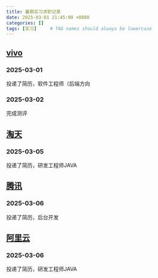 ```yaml
---
title: 暑期实习求职记录
date: 2025-03-01 21:45:00 +0800
categories: []
tags: [实习]     # TAG names should always be lowercase
---
```


## [vivo](https://hr-campus.vivo.com/)

### 2025-03-01 
投递了简历，软件工程师（后端方向

### 2025-03-02
完成测评

## [淘天](https://talent.taotian.com/)

### 2025-03-05
投递了简历，研发工程师JAVA


## [腾讯](https://join.qq.com/resume.html?k=CbZMHENCqWkS3vpeQUfdjw)

### 2025-03-06
投递了简历，后台开发


## [阿里云](https://careers.aliyun.com/home?lang=zh)

### 2025-03-06

投递了简历，研发工程师JAVA
